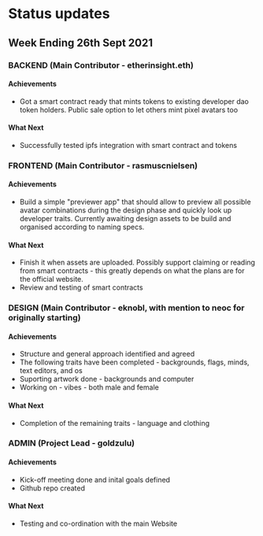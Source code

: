 # Status updates

## Week Ending 26th Sept 2021

### BACKEND (Main Contributor - etherinsight.eth)
#### Achievements
* Got a smart contract ready that mints tokens to existing developer dao token holders. Public sale option to let others mint pixel avatars too
#### What Next
* Successfully tested ipfs integration with smart contract and tokens 

### FRONTEND (Main Contributor - rasmuscnielsen)
#### Achievements
* Build a simple "previewer app" that should allow to preview all possible avatar combinations during the design phase and quickly look up developer traits. Currently awaiting design assets to be build and organised according to naming specs. 
#### What Next
* Finish it when assets are uploaded. Possibly support claiming or reading from smart contracts - this greatly depends on what the plans are for the official website.
* Review and testing of smart contracts

### DESIGN (Main Contributor - eknobl, with mention to neoc for originally starting)
#### Achievements
* Structure and general approach identified and agreed
* The following traits have been completed - backgrounds, flags, minds, text editors, and os
* Suporting artwork done - backgrounds and computer
* Working on - vibes - both male and female
#### What Next
* Completion of the remaining traits - language and clothing

### ADMIN (Project Lead - goldzulu)
#### Achievements
* Kick-off meeting done and inital goals defined
* Github repo created
#### What Next
* Testing and co-ordination with the main Website